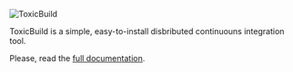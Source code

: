 ![ToxicBuild](https://raw.githubusercontent.com/jucacrispim/toxicbuild/master/docs/source/_static/logo.jpg)

ToxicBuild is a simple, easy-to-install disbributed continuouns integration
tool.

Please, read the [full documentation](http://toxicbuild.poraodojuca.net/).
